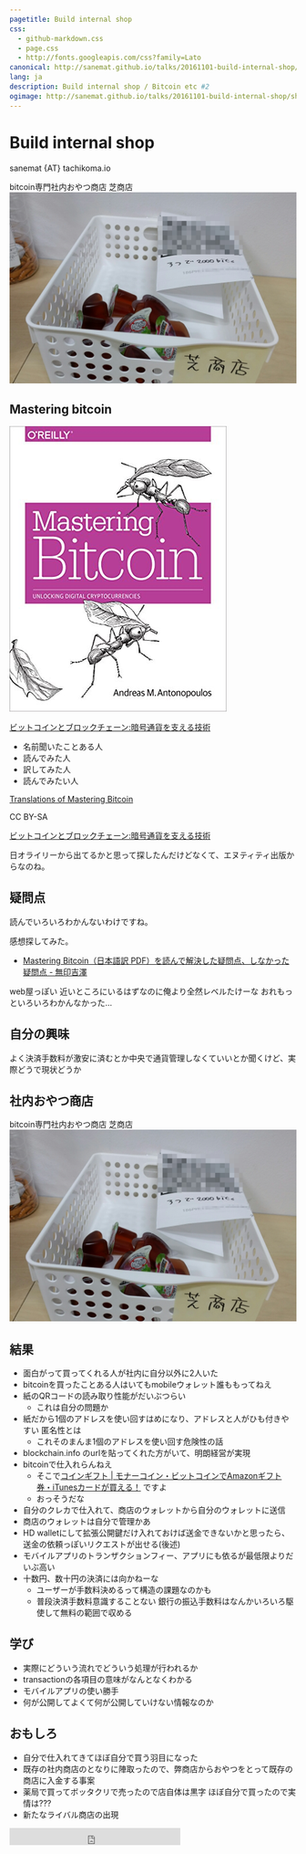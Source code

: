 ```yaml
---
pagetitle: Build internal shop
css:
  - github-markdown.css
  - page.css
  - http://fonts.googleapis.com/css?family=Lato
canonical: http://sanemat.github.io/talks/20161101-build-internal-shop/
lang: ja
description: Build internal shop / Bitcoin etc #2
ogimage: http://sanemat.github.io/talks/20161101-build-internal-shop/shiba-shop.jpg
---
```

<script type="text/javascript">
  window.analytics=window.analytics||[],window.analytics.methods=["identify","group","track","page","pageview","alias","ready","on","once","off","trackLink","trackForm","trackClick","trackSubmit"],window.analytics.factory=function(t){return function(){var a=Array.prototype.slice.call(arguments);return a.unshift(t),window.analytics.push(a),window.analytics}};for(var i=0;i<window.analytics.methods.length;i++){var key=window.analytics.methods[i];window.analytics[key]=window.analytics.factory(key)}window.analytics.load=function(t){if(!document.getElementById("analytics-js")){var a=document.createElement("script");a.type="text/javascript",a.id="analytics-js",a.async=!0,a.src=("https:"===document.location.protocol?"https://":"http://")+"cdn.segment.io/analytics.js/v1/"+t+"/analytics.min.js";var n=document.getElementsByTagName("script")[0];n.parentNode.insertBefore(a,n)}},window.analytics.SNIPPET_VERSION="2.0.9",
  window.analytics.load("ig7q6np7c1");
  window.analytics.page();
</script>

# Build internal shop

sanemat {AT} tachikoma.io

bitcoin専門社内おやつ商店 芝商店
![internal-shop](./shiba-shop.jpg)

## Mastering bitcoin

[![mastering bitcoin](./mastering-bitcoin.jpg)](https://www.bitcoinbook.info/translations-of-mastering-bitcoin/)

[ビットコインとブロックチェーン:暗号通貨を支える技術](https://www.amazon.co.jp/dp/4757103670)


- 名前聞いたことある人
- 読んでみた人
- 訳してみた人
- 読んでみたい人

[Translations of Mastering Bitcoin](https://www.bitcoinbook.info/translations-of-mastering-bitcoin/)

CC BY-SA

[ビットコインとブロックチェーン:暗号通貨を支える技術](https://www.amazon.co.jp/dp/4757103670)

日オライリーから出てるかと思って探したんだけどなくて、エヌティティ出版からなのね。

## 疑問点

読んでいろいろわかんないわけですね。

感想探してみた。

- [Mastering Bitcoin（日本語訳 PDF）を読んで解決した疑問点、しなかった疑問点 - 無印吉澤](http://muziyoshiz.hatenablog.com/entry/2016/02/25/011117)

web屋っぽい 近いところにいるはずなのに俺より全然レベルたけーな おれもっといろいろわかんなかった…


## 自分の興味

よく決済手数料が激安に済むとか中央で通貨管理しなくていいとか聞くけど、実際どうで現状どうか

## 社内おやつ商店

bitcoin専門社内おやつ商店 芝商店
![internal-shop](./shiba-shop.jpg)


## 結果

- 面白がって買ってくれる人が社内に自分以外に2人いた
- bitcoinを買ったことある人はいてもmobileウォレット誰ももってねえ
- 紙のQRコードの読み取り性能がだいぶつらい
    - これは自分の問題か
- 紙だから1個のアドレスを使い回すはめになり、アドレスと人がひも付きやすい 匿名性とは
    - これそのまんま1個のアドレスを使い回す危険性の話
- blockchain.info のurlを貼ってくれた方がいて、明朗経営が実現
- bitcoinで仕入れらんねえ
    - そこで[コインギフト | モナーコイン・ビットコインでAmazonギフト券・iTunesカードが買える！](https://coingift.jp/) ですよ
    - おっそうだな
- 自分のクレカで仕入れて、商店のウォレットから自分のウォレットに送信
- 商店のウォレットは自分で管理かあ
- HD walletにして拡張公開鍵だけ入れておけば送金できないかと思ったら、送金の依頼っぽいリクエストが出せる(後述)
- モバイルアプリのトランザクションフィー、アプリにも依るが最低限よりだいぶ高い
- 十数円、数十円の決済には向かねーな
    - ユーザーが手数料決めるって構造の課題なのかも
    - 普段決済手数料意識することない 銀行の振込手数料はなんかいろいろ駆使して無料の範囲で収める


## 学び

- 実際にどういう流れでどういう処理が行われるか
- transactionの各項目の意味がなんとなくわかる
- モバイルアプリの使い勝手
- 何が公開してよくて何が公開していけない情報なのか

## おもしろ

- 自分で仕入れてきてほぼ自分で買う羽目になった
- 既存の社内商店のとなりに陣取ったので、弊商店からおやつをとって既存の商店に入金する事案
- 薬局で買ってボッタクリで売ったので店自体は黒字 ほぼ自分で買ったので実情は???
- 新たなライバル商店の出現


<iframe src="http://expando.github.io/add/?u=http%3A%2F%2Fsanemat.github.io%2Ftalks%2F20161101-build-internal-shop%2F&t=Build%20internal%20shop%20%2F%20Bitcoin%20etc%20%232" frameborder=0 frametransparency=1 scrolling=no height=30 width=300>
</iframe>
